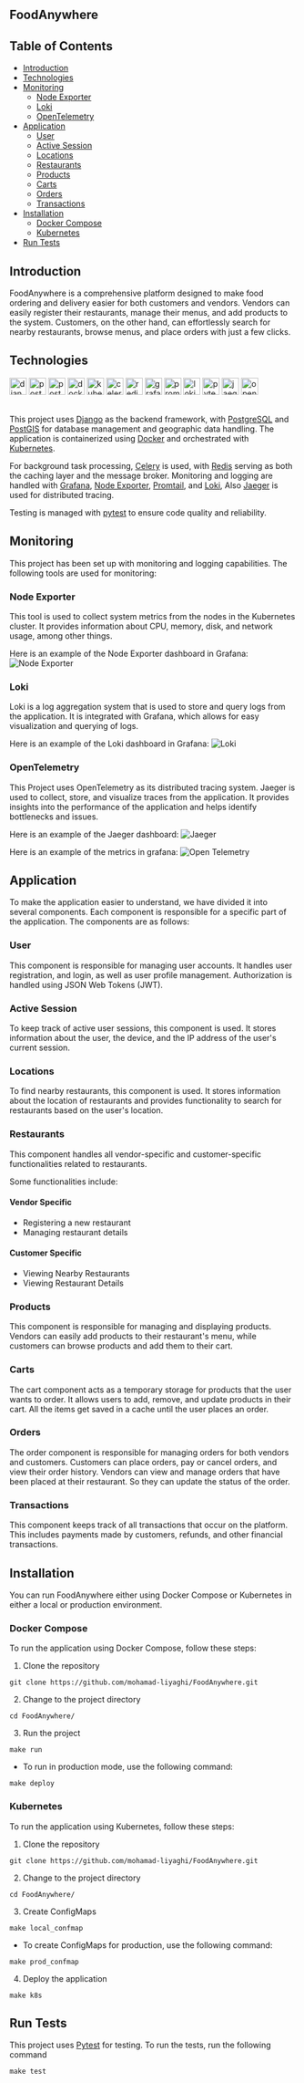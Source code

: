 ## FoodAnywhere

## Table of Contents
- [Introduction](#introduction)
- [Technologies](#technologies)
- [Monitoring](#monitoring)
  - [Node Exporter](#node-exporter)
  - [Loki](#loki)
  - [OpenTelemetry](#opentelemetry)
- [Application](#application)
  - [User](#user)
  - [Active Session](#active-session)
  - [Locations](#locations)
  - [Restaurants](#restaurants)
  - [Products](#products)
  - [Carts](#carts)
  - [Orders](#orders)
  - [Transactions](#transactions)
- [Installation](#installation)
  - [Docker Compose](#docker-compose)
  - [Kubernetes](#kubernetes)
- [Run Tests](#run-tests)

## Introduction
FoodAnywhere is a comprehensive platform designed to make food ordering and delivery easier for both customers and vendors.
Vendors can easily register their restaurants, manage their menus, and add products to the system. Customers, on the other hand, can effortlessly search for nearby restaurants, browse menus, and place orders with just a few clicks.

## Technologies
<div>
  <img style="height:30px;" alt="django" src="https://img.shields.io/badge/Django-030903.svg?style=flat&logo=django&logoColor=green">
  <img style="height:30px;" alt="postgresql" src="https://img.shields.io/badge/PostgreSQL-316192.svg?style=flat&logo=postgresql&logoColor=white">
  <img style="height:30px;" alt="postgis" src="https://img.shields.io/badge/PostGIS-316192.svg?style=flat&logo=postgresql&logoColor=white">
  <img style="height:30px;" alt="docker" src="https://img.shields.io/badge/Docker-2496ED.svg?style=flat&logo=docker&logoColor=white">
  <img style="height:30px;" alt="kubernetes" src="https://img.shields.io/badge/Kubernetes-326CE5.svg?style=flat&logo=kubernetes&logoColor=white">
  <img style="height:30px;" alt="celery" src="https://img.shields.io/badge/Celery-37814A.svg?style=flat&logo=celery&logoColor=white">
  <img style="height:30px;" alt="redis" src="https://img.shields.io/badge/Redis-DC382D.svg?style=flat&logo=redis&logoColor=white">
  <img style="height:30px;" alt="grafana" src="https://img.shields.io/badge/Grafana-F46800.svg?style=flat&logo=grafana&logoColor=white">
  <img style="height:30px;" alt="prometheus" src="https://img.shields.io/badge/Prometheus-E6522C.svg?style=flat&logo=prometheus&logoColor=white">
  <img style="height:30px;" alt="loki" src="https://img.shields.io/badge/Loki-3B2E5A.svg?style=flat&logo=loki&logoColor=white">
  <img style="height:30px;" alt="pytest" src="https://img.shields.io/badge/Pytest-0A9EDC.svg?style=flat&logo=pytest&logoColor=white">
  <img style="height:30px;" alt="jaeger" src="https://img.shields.io/badge/Jaeger-FF6F00.svg?style=flat&logo=jaeger&logoColor=white">
  <img style="height:30px;" alt="opentelemetry" src="https://img.shields.io/badge/OpenTelemetry-FF6F00.svg?style=flat&logo=opentelemetry&logoColor=white">
</div>
<br>

This project uses <a href="https://docs.djangoproject.com/">Django</a> as the backend framework, with <a href="https://www.postgresql.org/">PostgreSQL</a> and <a href="https://postgis.net/">PostGIS</a> for database management and geographic data handling. The application is containerized using <a href="https://www.docker.com/">Docker</a> and orchestrated with <a href="https://kubernetes.io/">Kubernetes</a>.

For background task processing, <a href="https://docs.celeryq.dev/en/stable/">Celery</a> is used, with <a href="https://redis.io/">Redis</a> serving as both the caching layer and the message broker. Monitoring and logging are handled with <a href="https://grafana.com/">Grafana</a>, <a href="https://prometheus.io/docs/guides/node-exporter/">Node Exporter</a>, <a href="https://grafana.com/docs/loki/latest/getting-started/promtail/">Promtail</a>, and <a href="https://grafana.com/docs/loki/latest/">Loki</a>, Also <a href="https://www.jaegertracing.io/">Jaeger</a> is used for distributed tracing.

Testing is managed with <a href="https://docs.pytest.org/en/stable/">pytest</a> to ensure code quality and reliability.


## Monitoring
This project has been set up with monitoring and logging capabilities. The following tools are used for monitoring:

### Node Exporter
This tool is used to collect system metrics from the nodes in the Kubernetes cluster. It provides information about CPU, memory, disk, and network usage, among other things.

Here is an example of the Node Exporter dashboard in Grafana:
<img src="./images/node_exporter.png" alt="Node Exporter"/>

### Loki
Loki is a log aggregation system that is used to store and query logs from the application. It is integrated with Grafana, which allows for easy visualization and querying of logs.

Here is an example of the Loki dashboard in Grafana:
<img src="./images/loki.png" alt="Loki"/>

### OpenTelemetry
This Project uses OpenTelemetry as its distributed tracing system. Jaeger is used to collect, store, and visualize traces from the application. It provides insights into the performance of the application and helps identify bottlenecks and issues.

Here is an example of the Jaeger dashboard:
<img src="./images/jaeger.png" alt="Jaeger"/>

Here is an example of the metrics in grafana:
<img src="./images/opentelemetry_metrics.png" alt="Open Telemetry"/>


## Application
To make the application easier to understand, we have divided it into several components. Each component is responsible for a specific part of the application. The components are as follows:

### User
This component is responsible for managing user accounts. It handles user registration, and login, as well as user profile management.
Authorization is handled using JSON Web Tokens (JWT).

### Active Session
To keep track of active user sessions, this component is used. It stores information about the user, the device, and the IP address of the user's current session.

### Locations
To find nearby restaurants, this component is used. It stores information about the location of restaurants and provides functionality to search for restaurants based on the user's location.

### Restaurants
This component handles all vendor-specific and customer-specific functionalities related to restaurants.

Some functionalities include:
#### Vendor Specific
- Registering a new restaurant
- Managing restaurant details
#### Customer Specific
- Viewing Nearby Restaurants
- Viewing Restaurant Details

### Products
This component is responsible for managing and displaying products.
Vendors can easily add products to their restaurant's menu, while customers can browse products and add them to their cart.

### Carts
The cart component acts as a temporary storage for products that the user wants to order. It allows users to add, remove, and update products in their cart.
All the items get saved in a cache until the user places an order.

### Orders
The order component is responsible for managing orders for both vendors and customers.
Customers can place orders, pay or cancel orders, and view their order history.
Vendors can view and manage orders that have been placed at their restaurant. So they can update the status of the order.

### Transactions
This component keeps track of all transactions that occur on the platform.
This includes payments made by customers, refunds, and other financial transactions.

## Installation
You can run FoodAnywhere either using Docker Compose or Kubernetes in either a local or production environment.

### Docker Compose
To run the application using Docker Compose, follow these steps:
1. Clone the repository
```shell
git clone https://github.com/mohamad-liyaghi/FoodAnywhere.git
```
2. Change to the project directory
```shell
cd FoodAnywhere/
```
3. Run the project
```shell
make run
```
* To run in production mode, use the following command:
```shell
make deploy
```

### Kubernetes
To run the application using Kubernetes, follow these steps:
1. Clone the repository
```shell
git clone https://github.com/mohamad-liyaghi/FoodAnywhere.git
```
2. Change to the project directory
```shell
cd FoodAnywhere/
```
3. Create ConfigMaps
```shell
make local_confmap
```
* To create ConfigMaps for production, use the following command:
```shell
make prod_confmap
```
4. Deploy the application
```shell
make k8s
```

## Run Tests
This project uses <a href="https://docs.pytest.org/en/stable/">Pytest</a> for testing. To run the tests, run the following command
```shell
make test
```
